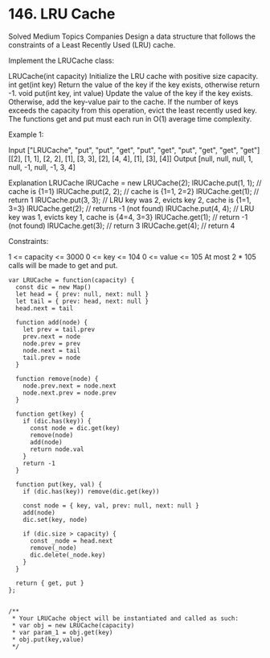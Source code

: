 # 146. LRU Cache

Solved
Medium
Topics
Companies
Design a data structure that follows the constraints of a Least Recently Used (LRU) cache.

Implement the LRUCache class:

LRUCache(int capacity) Initialize the LRU cache with positive size capacity.
int get(int key) Return the value of the key if the key exists, otherwise return -1.
void put(int key, int value) Update the value of the key if the key exists. Otherwise, add the key-value pair to the cache. If the number of keys exceeds the capacity from this operation, evict the least recently used key.
The functions get and put must each run in O(1) average time complexity.

Example 1:

Input
["LRUCache", "put", "put", "get", "put", "get", "put", "get", "get", "get"]
[[2], [1, 1], [2, 2], [1], [3, 3], [2], [4, 4], [1], [3], [4]]
Output
[null, null, null, 1, null, -1, null, -1, 3, 4]

Explanation
LRUCache lRUCache = new LRUCache(2);
lRUCache.put(1, 1); // cache is {1=1}
lRUCache.put(2, 2); // cache is {1=1, 2=2}
lRUCache.get(1); // return 1
lRUCache.put(3, 3); // LRU key was 2, evicts key 2, cache is {1=1, 3=3}
lRUCache.get(2); // returns -1 (not found)
lRUCache.put(4, 4); // LRU key was 1, evicts key 1, cache is {4=4, 3=3}
lRUCache.get(1); // return -1 (not found)
lRUCache.get(3); // return 3
lRUCache.get(4); // return 4

Constraints:

1 <= capacity <= 3000
0 <= key <= 104
0 <= value <= 105
At most 2 \* 105 calls will be made to get and put.

```
var LRUCache = function(capacity) {
  const dic = new Map()
  let head = { prev: null, next: null }
  let tail = { prev: head, next: null }
  head.next = tail

  function add(node) {
    let prev = tail.prev
    prev.next = node
    node.prev = prev
    node.next = tail
    tail.prev = node
  }

  function remove(node) {
    node.prev.next = node.next
    node.next.prev = node.prev
  }

  function get(key) {
    if (dic.has(key)) {
      const node = dic.get(key)
      remove(node)
      add(node)
      return node.val
    }
    return -1
  }

  function put(key, val) {
    if (dic.has(key)) remove(dic.get(key))

    const node = { key, val, prev: null, next: null }
    add(node)
    dic.set(key, node)

    if (dic.size > capacity) {
      const _node = head.next
      remove(_node)
      dic.delete(_node.key)
    }
  }

  return { get, put }
};


/**
 * Your LRUCache object will be instantiated and called as such:
 * var obj = new LRUCache(capacity)
 * var param_1 = obj.get(key)
 * obj.put(key,value)
 */
```
